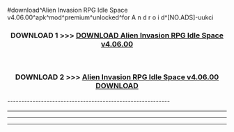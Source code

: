 #download^Alien Invasion RPG Idle Space v4.06.00^apk^mod^premium^unlocked^for A n d r o i d^[NO.ADS]-uukci



<div align="center">

<h3>DOWNLOAD 1 >>> <a href="https://runaway1.web.app/?sq=Alien Invasion RPG Idle Space v4.06.00">DOWNLOAD Alien Invasion RPG Idle Space v4.06.00</a></h3><br>

<h3>DOWNLOAD 2 >>> <a href="https://runaway1.web.app/?sq=Alien Invasion RPG Idle Space v4.06.00">Alien Invasion RPG Idle Space v4.06.00 DOWNLOAD </a></h3>

</div>
----------------------------------------------------------

----------------------------------------------------------

----------------------------------------------------------

----------------------------------------------------------



